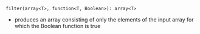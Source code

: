 `filter(array<T>, function<T, Boolean>): array<T>` 
* produces an array consisting of only the elements of the input array for which the Boolean function is true